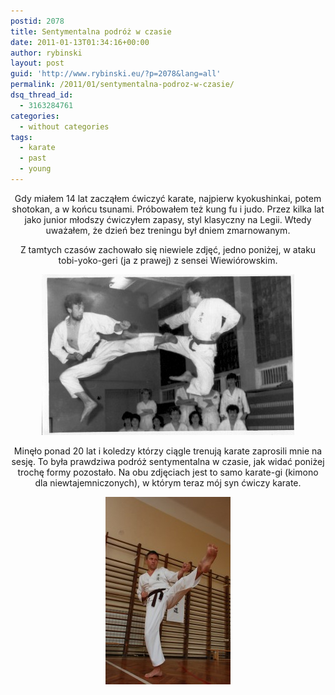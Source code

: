 ```yaml
---
postid: 2078
title: Sentymentalna podróż w czasie
date: 2011-01-13T01:34:16+00:00
author: rybinski
layout: post
guid: 'http://www.rybinski.eu/?p=2078&lang=all'
permalink: /2011/01/sentymentalna-podroz-w-czasie/
dsq_thread_id:
  - 3163284761
categories:
  - without categories
tags:
  - karate
  - past
  - young
---
```

<p style="text-align: center;">
  Gdy miałem 14 lat zacząłem ćwiczyć karate, najpierw kyokushinkai, potem shotokan, a w końcu tsunami. Próbowałem też kung fu i judo. Przez kilka lat jako junior młodszy ćwiczyłem zapasy, styl klasyczny na Legii. Wtedy uważałem, że dzień bez treningu był dniem zmarnowanym.
</p>

<p style="text-align: center;">
  Z tamtych czasów zachowało się niewiele zdjęć, jedno poniżej, w ataku tobi-yoko-geri (ja z prawej) z sensei Wiewiórowskim.
</p>

<p style="text-align: center;">
  <p style="text-align: center;">
    <img class="size-full wp-image-2079 alignnone" title="Ryba_Wiewior_tobi_yoko_geri" src="/uploads/Ryba_Wiewior_tobi_yoko_geri.png" alt="Ryba_Wiewior_tobi_yoko_geri" width="404" height="257" />
  </p>
  
  <p style="text-align: center;">
    Minęło ponad 20 lat i koledzy którzy ciągle trenują karate zaprosili mnie na sesję. To była prawdziwa podróż sentymentalna w czasie, jak widać poniżej trochę formy pozostało. Na obu zdjęciach jest to samo karate-gi (kimono dla niewtajemniczonych), w którym teraz mój syn ćwiczy karate.
  </p>
  
  <p style="text-align: center;">
    <img class="size-medium wp-image-2080 alignnone" title="Mae_geri" src="/uploads/Mae_geri-200x300.jpg" alt="Mae_geri" width="200" height="300" />
  </p>
  
  <p style="text-align: center;">
